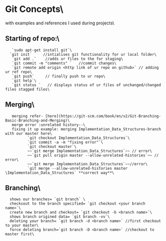 
# Git Concepts\
with examples and references I used during projects\
## Starting of repo:\
       `sudo apt-get install git`\
      `git init`     //intialises git functionality for ur local folder\
       `git add .`    //adds ur files to the for staging\
       `git commit -m "comments" `   //commit changes\
       `git remote add origin <http link of ur repo on github>` // adding ur ref repo\
       `git push`     // finally push to ur repo\
       `git help`\
       `git status `   // displays status of ur files of unchanged/changed files stagged files\

## Merging\
       merging refer- [here](https://git-scm.com/book/en/v2/Git-Branching-Basic-Branching-and-Merging)\
       merge error :unrelated history--\
       fixing it up example: merging Implementation_Data_Structures-branch with our master here\
              `git checkout Implementation_Data_Structures`\
              `git commit -a -m "fixing error"`\
              `git checkout master`\
              ~~`git merge Implementation_Data_Structures`~~ // error\
              ~~`git pull origin master --allow-unrelated-histories`~~ // error\
              ~~`git merge Implementation_Data_Structures`~~//error\
              `git merge --allow-unrelated-histories master \Implementation_Data_Structures` **correct way**\
## Branching\
      shows our branches= `git branch` \
      checksout to the branch specified= `git checkout <your branch name>`\
      create new branch and checkout= `git checkout -b <branch name>`\
      shows branch origined data= `git branch -vv`\
      deleting your branch= `git branch -d <branch name>` //first checkout to your master\
      force deleting branch=`git branch -D <branch name>` //checkout to master first\
      
